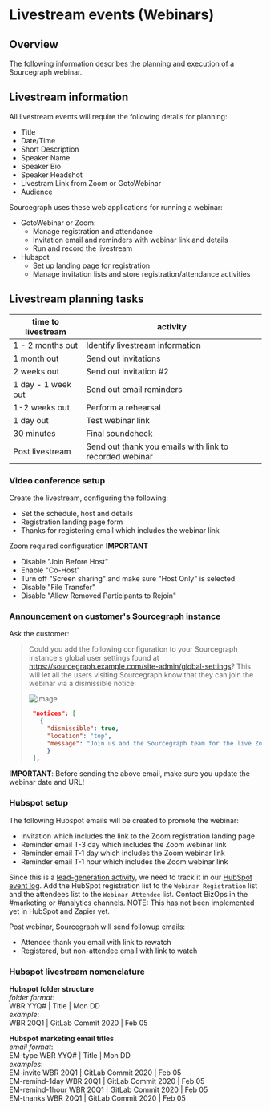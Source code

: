 # Livestream events (Webinars)
## Overview
The following information describes the planning and execution of a Sourcegraph webinar. 

## Livestream information

All livestream events will require the following details for planning:

- Title
- Date/Time
- Short Description
- Speaker Name
- Speaker Bio
- Speaker Headshot
- Livestram Link from Zoom or GotoWebinar
- Audience

Sourcegraph uses these web applications for running a webinar:

- GotoWebinar or Zoom:
  * Manage registration and attendance
  * Invitation email and reminders with webinar link and details
  * Run and record the livestream
- Hubspot
  * Set up landing page for registration
  * Manage invitation lists and store registration/attendance activities

## Livestream planning tasks

 time to livestream | activity  
 --------------- | ---------------    
 1 - 2 months out | Identify livestream information 
 1 month out | Send out invitations 
 2 weeks out | Send out invitation #2 
 1 day - 1 week out | Send out email reminders 
 1-2 weeks out | Perform a rehearsal 
 1 day out | Test webinar link 
 30 minutes | Final soundcheck 
 Post livestream | Send out thank you emails with link to recorded webinar 

### Video conference setup

Create the livestream, configuring the following:

- Set the schedule, host and details
- Registration landing page form
- Thanks for registering email which includes the webinar link

Zoom required configuration **IMPORTANT**

- Disable "Join Before Host"
- Enable "Co-Host"
- Turn off "Screen sharing" and make sure "Host Only" is selected
- Disable "File Transfer"
- Disable "Allow Removed Participants to Rejoin"

### Announcement on customer's Sourcegraph instance

Ask the customer:

> Could you add the following configuration to your Sourcegraph instance's global user settings found at https://sourcegraph.example.com/site-admin/global-settings? This will let all the users visiting Sourcegraph know that they can join the webinar via a dismissible notice:
>
> ![image](https://user-images.githubusercontent.com/3173176/75200913-423db180-5724-11ea-9ee9-fbea5be2129b.png)
>
> ```json
>  "notices": [
>    {
>      "dismissible": true,
>      "location": "top",
>      "message": "Join us and the Sourcegraph team for the live Zoom webinar on [Tuesday, Feb 25, 2020 @ 3pm Central](<WEBINAR LINK>) to learn about Universal Code Search and improving your workflow!"
>      }
>  ],
> ```

**IMPORTANT**: Before sending the above email, make sure you update the webinar date and URL!

### Hubspot setup

The following Hubspot emails will be created to promote the webinar:

- Invitation which includes the link to the Zoom registration landing page 
- Reminder email T-3 day which includes the Zoom webinar link
- Reminder email T-1 day which includes the Zoom webinar link
- Reminder email T-1 hour which includes the Zoom webinar link

Since this is a [lead-generation activity](marketing_operations.md#maintaining-data-pipelines), we need to track it in our [HubSpot event log](https://docs.google.com/spreadsheets/d/16S3xlcY7DmpcfKZYD-3VHUsaPLiYHyisu8cD_gZpv0Q/edit?usp=drive_web&ouid=117507720010549543900). Add the HubSpot registration list to the `Webinar Registration` list and the attendees list to the `Webinar Attendee` list. Contact BizOps in the #marketing or #analytics channels. NOTE: This has not been implemented yet in HubSpot and Zapier yet.

Post webinar, Sourcegraph will send followup emails:

- Attendee thank you email with link to rewatch
- Registered, but non-attendee email with link to watch

### Hubspot livestream nomenclature

**Hubspot folder structure**  
*folder format*:  
WBR YYQ# \| Title \| Mon DD  
*example*:  
WBR 20Q1 \| GitLab Commit 2020 \| Feb 05  

**Hubspot marketing email titles**   
*email format*:  
EM-type WBR YYQ# \| Title \| Mon DD   
*examples*:  
EM-invite WBR 20Q1 \| GitLab Commit 2020 \| Feb 05  
EM-remind-1day WBR 20Q1 \| GitLab Commit 2020 \| Feb 05  
EM-remind-1hour WBR 20Q1 \| GitLab Commit 2020 \| Feb 05  
EM-thanks WBR 20Q1 \| GitLab Commit 2020 \| Feb 05  
